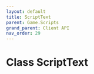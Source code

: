 ```yaml
---
layout: default
title: ScriptText
parent: Game.Scripts
grand_parent: Client API
nav_order: 29
---
```


<!-- 하단에 독스 내용 작성 -->

# Class ScriptText

